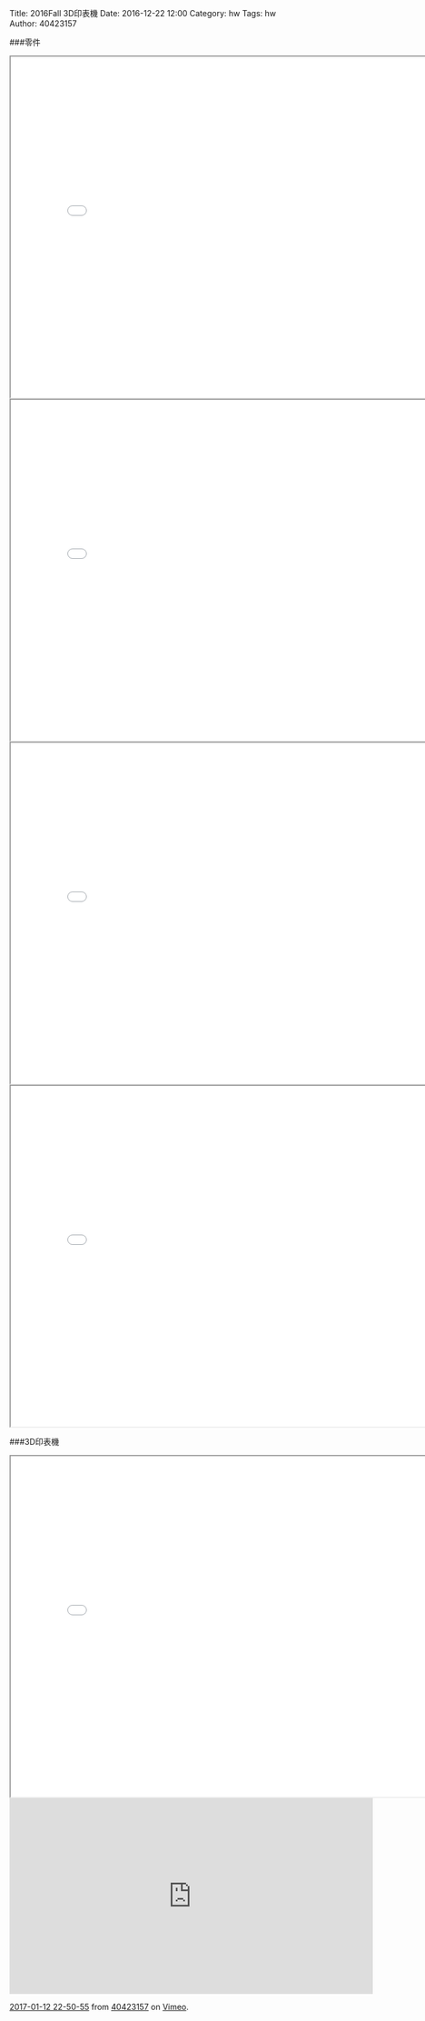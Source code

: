 Title: 2016Fall  3D印表機
Date: 2016-12-22 12:00
Category: hw
Tags: hw
Author: 40423157



<!-- PELICAN_END_SUMMARY -->

###零件

<iframe src="./../data/桿1.html" width="800"height="600"></iframe>
<iframe src="./../data/桿2.html" width="800"height="600"></iframe>
<iframe src="./../data/圓盤1.html" width="800"height="600"></iframe>
<iframe src="./../data/板1.html" width="800"height="600"></iframe>




###3D印表機
<iframe src="./../data/3dd.html" width="800"height="600"></iframe>

<iframe src="https://player.vimeo.com/video/199168253" width="640" height="345" frameborder="0" webkitallowfullscreen mozallowfullscreen allowfullscreen></iframe>
<p><a href="https://vimeo.com/199168253">2017-01-12 22-50-55</a> from <a href="https://vimeo.com/user57496043">40423157</a> on <a href="https://vimeo.com">Vimeo</a>.</p>
